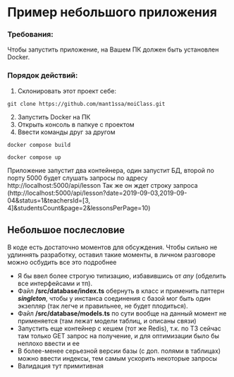# Пример небольшого приложения

### Требования:
Чтобы запустить приложение, на Вашем ПК должен быть установлен Docker.

### Порядок действий:
1. Склонировать этот проект себе:

``` git clone https://github.com/mant1ssa/moiClass.git ```

2. Запустить Docker на ПК
3. Открыть консоль в папкуе с проектом
4. Ввести команды друг за другом

``` docker compose build ```

```docker compose up ```

Приложение запустит два контейнера, один запустит БД, второй по порту 5000 будет слушать запросы по адресу http://localhost:5000/api/lesson
Так же он ждет строку запроса (http://localhost:5000/api/lesson?date=2019-09-03,2019-09-04&status=1&teachersId=[3, 4]&studentsCount&page=2&lessonsPerPage=10)

## Небольшое послесловие
В коде есть достаточно моментов для обсуждения. Чтобы сильно не удлиннять разработку, оставил такие моменты, в личном разговоре можно осбудить все это подробнее
- Я бы ввел более строгую типизацию, избавившись от *any* (обделить все интерфейсами и тп).
- Файл **/src/database/index.ts** обернуть в класс и применить паттерн ***singleton***, чтобы у инстанса соединения с базой мог быть один экзепляр (так легче и правильнее, не будет плодиться).
- Файл **/src/database/models.ts** по сути вообще на данный момент не применяется (там лежат модели таблиц, и описаны связи)
- Запустить еще контейнер с кешем (тот же Redis), т.к. по ТЗ сейчас там только GET запрос на получение, и для оптимизации было бы неплохо ввести и ее
- В более-менее серьезной версии базы (с доп. полями в таблицах) можно ввести индексы, тем самым ускорить некоторые запросы
- Валидация тут примитивная
